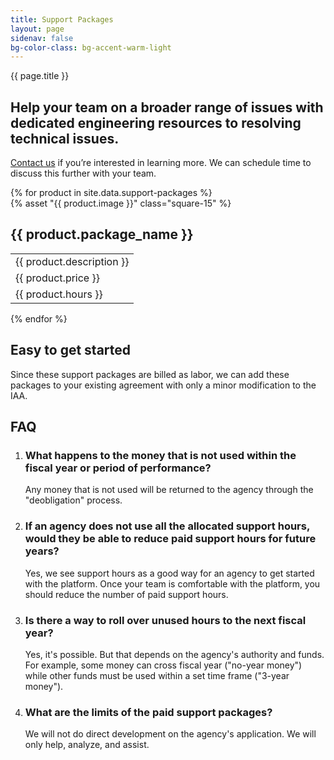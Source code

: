 ```yaml
---
title: Support Packages
layout: page
sidenav: false
bg-color-class: bg-accent-warm-light
---
```


<div class="usa-content">
  <section class="usa-section">
    <div class="grid-row grid-gap">
      <div class="tablet:grid-col-9">
        <p class="text-uppercase margin-bottom-0">{{ page.title }}</p>
        <h1 class="margin-top-1 font-sans-3xl">
          Help your team on a broader range of issues with dedicated engineering resources to resolving technical issues.
        </h1>
        <p class="usa-intro">
          <a href="{{site.mailto}}">Contact us</a> if you’re interested in learning more. We can schedule time to discuss this further with your team.
        </p>
      </div>
    </div>
  </section>
  <section class="usa-section">
    <div class="grid-row products-pricing">
      {% for product in site.data.support-packages %}
        <div class="desktop:grid-col">
          <div class="intro">
            {% asset "{{ product.image }}" class="square-15" %}
            <h2>{{ product.package_name }}</h2>
          </div>
          <table class="usa-table usa-table--borderless">
            <tbody>
              <tr>
                <td class="intro-info">
                  {{ product.description }}
                </td>
              </tr>
              <tr>
                <td class="intro-info">
                  {{ product.price }}
                </td>
              </tr>
              <tr>
                <td class="small-info">
                  {{ product.hours }}
                </td>
              </tr>
            </tbody>
          </table>
        </div>
      {% endfor %}
    </div>
  </section>
  <section class="usa-section">
    <div class="grid-row grid-gap">
      <div class="tablet:grid-col-9 pricing-calculations usa-prose">
        <a href="#estimate-your-monthly-cost"></a>
        <h2 id="estimate-your-monthly-cost">Easy to get started</h2>
        <p class="font-body-md">
          Since these support packages are billed as labor, we can add these packages
          to your existing agreement with only a minor modification to the IAA.
        </p>
      </div>
    </div>
  </section>
  <section class="usa-section">
    <div class="grid-row grid-gap">
      <div class="tablet:grid-col-9 usa-prose">
        <h2>FAQ</h2>
      </div>
    </div>
    <div class="grid-row grid-gap">
      <div class="tablet:grid-col-9 usa-prose">
        <ol class="column-single">
          <li class="font-serif-lg">
            <h3>What happens to the money that is not used within the fiscal year or period of performance?</h3>
            <p class="font-body-md">
              Any money that is not used will be returned to the agency through the "deobligation" process.
            </p>
          </li>
          <li class="font-serif-lg">
            <h3>
              If an agency does not use all the allocated support hours, would they be able to reduce paid support hours for future years?
            </h3>
            <p class="font-body-md">
              Yes, we see support hours as a good way for an agency to get started with the platform. Once your team is comfortable with the platform, you should reduce the number of paid support hours.
            </p>
          </li>
          <li class="font-serif-lg">
            <h3>Is there a way to roll over unused hours to the next fiscal year?</h3>
            <p class="font-body-md">
              Yes, it's possible. But that depends on the agency's authority and funds. For example, some money can cross fiscal year ("no-year money") while other funds must be used within a set time frame ("3-year money").
            </p>
          </li>
          <li class="font-serif-lg">
            <h3>What are the limits of the paid support packages?</h3>
            <p class="font-body-md">
              We will not do direct development on the agency's application. We will only help, analyze, and assist.
            </p>
          </li>
        </ol>
      </div>
    </div>
  </section>
</div>
